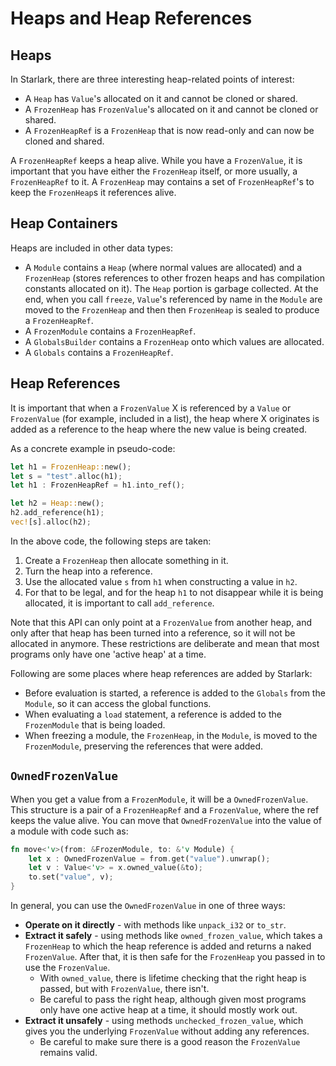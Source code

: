 # Heaps and Heap References

## Heaps

In Starlark, there are three interesting heap-related points of interest:

- A `Heap` has `Value`'s allocated on it and cannot be cloned or shared.
- A `FrozenHeap` has `FrozenValue`'s allocated on it and cannot be cloned or
  shared.
- A `FrozenHeapRef` is a `FrozenHeap` that is now read-only and can now be
  cloned and shared.

A `FrozenHeapRef` keeps a heap alive. While you have a `FrozenValue`, it is
important that you have either the `FrozenHeap` itself, or more usually, a
`FrozenHeapRef` to it. A `FrozenHeap` may contains a set of `FrozenHeapRef`'s to
keep the `FrozenHeap`s it references alive.

## Heap Containers

Heaps are included in other data types:

- A `Module` contains a `Heap` (where normal values are allocated) and a
  `FrozenHeap` (stores references to other frozen heaps and has compilation
  constants allocated on it). The `Heap` portion is garbage collected. At the
  end, when you call `freeze`, `Value`'s referenced by name in the `Module` are
  moved to the `FrozenHeap` and then then `FrozenHeap` is sealed to produce a
  `FrozenHeapRef`.
- A `FrozenModule` contains a `FrozenHeapRef`.
- A `GlobalsBuilder` contains a `FrozenHeap` onto which values are allocated.
- A `Globals` contains a `FrozenHeapRef`.

## Heap References

It is important that when a `FrozenValue` X is referenced by a `Value` or
`FrozenValue` (for example, included in a list), the heap where X originates is
added as a reference to the heap where the new value is being created.

As a concrete example in pseudo-code:

```rust
let h1 = FrozenHeap::new();
let s = "test".alloc(h1);
let h1 : FrozenHeapRef = h1.into_ref();

let h2 = Heap::new();
h2.add_reference(h1);
vec![s].alloc(h2);
```

In the above code, the following steps are taken:

1. Create a `FrozenHeap` then allocate something in it.
1. Turn the heap into a reference.
1. Use the allocated value `s` from `h1` when constructing a value in `h2`.
1. For that to be legal, and for the heap `h1` to not disappear while it is
   being allocated, it is important to call `add_reference`.

Note that this API can only point at a `FrozenValue` from another heap, and only
after that heap has been turned into a reference, so it will not be allocated in
anymore. These restrictions are deliberate and mean that most programs only have
one 'active heap' at a time.

Following are some places where heap references are added by Starlark:

- Before evaluation is started, a reference is added to the `Globals` from the
  `Module`, so it can access the global functions.
- When evaluating a `load` statement, a reference is added to the `FrozenModule`
  that is being loaded.
- When freezing a module, the `FrozenHeap`, in the `Module`, is moved to the
  `FrozenModule`, preserving the references that were added.

## `OwnedFrozenValue`

When you get a value from a `FrozenModule`, it will be a `OwnedFrozenValue`.
This structure is a pair of a `FrozenHeapRef` and a `FrozenValue`, where the ref
keeps the value alive. You can move that `OwnedFrozenValue` into the value of a
module with code such as:

```rust
fn move<'v>(from: &FrozenModule, to: &'v Module) {
    let x : OwnedFrozenValue = from.get("value").unwrap();
    let v : Value<'v> = x.owned_value(&to);
    to.set("value", v);
}
```

In general, you can use the `OwnedFrozenValue` in one of three ways:

- **Operate on it directly** - with methods like `unpack_i32` or `to_str`.
- **Extract it safely** - using methods like `owned_frozen_value`, which takes a
  `FrozenHeap` to which the heap reference is added and returns a naked
  `FrozenValue`. After that, it is then safe for the `FrozenHeap` you passed in
  to use the `FrozenValue`.
  - With `owned_value`, there is lifetime checking that the right heap is
    passed, but with `FrozenValue`, there isn't.
  - Be careful to pass the right heap, although given most programs only have
    one active heap at a time, it should mostly work out.
- **Extract it unsafely** - using methods `unchecked_frozen_value`, which gives
  you the underlying `FrozenValue` without adding any references.
  - Be careful to make sure there is a good reason the `FrozenValue` remains
    valid.
